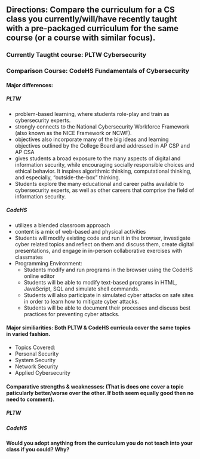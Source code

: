 ## Directions: Compare the curriculum for a CS class you currently/will/have recently taught with a pre-packaged curriculum for the same course (or a course with similar focus).

### Currently Taugtht course: PLTW Cybersecurity

### Comparison Course: CodeHS Fundamentals of Cybersecurity

 #### Major differences:
 
 ##### PLTW
  - problem-based learning, where students role-play and train as cybersecurity experts.
  - strongly connects to the National Cybersecurity Workforce Framework (also known as the NICE Framework or NCWF).
  - objectives also incorporate many of the big ideas and learning objectives outlined by the College Board and addressed in AP CSP and AP CSA
  - gives students a broad exposure to the many aspects of digital and information security, while encouraging socially responsible choices and ethical behavior. It inspires algorithmic thinking, computational thinking, and especially, “outside-the-box” thinking.
  - Students explore the many educational and career paths available to cybersecurity experts, as well as other careers that comprise the field of information security.

 
 ##### CodeHS
  - utilizes a blended classroom approach
  - content is a mix of web-based and physical activities
  - Students will modify existing code and run it in the browser, investigate cyber related topics and reflect on them and discuss them, create digital presentations, and engage in in-person collaborative exercises with classmates
  - Programming Environment:
    -  Students modify and run programs in the browser using the CodeHS online editor
    -  Students will be able to modify text-based programs in HTML, JavaScript, SQL and simulate shell commands.
    -  Students will also participate in simulated cyber attacks on safe sites in order to learn how to mitigate cyber attacks.
    -  Students will be able to document their processes and discuss best practices for preventing cyber attacks.
 
 
 #### Major similiarities: Both PLTW & CodeHS curricula cover the same topics in varied fashion.

- Topics Covered:
 - Personal Security 
 - System Security 
 - Network Security 
 - Applied Cybersecurity
 

 #### Comparative strengths & weaknesses:  (That is does one cover a topic paticularly better/worse over the other. If both seem equally good then no need to comment).
 
 ##### PLTW
  
 
 
 ##### CodeHS
 
 
 
 #### Would you adopt anything from the curriculum you do not teach into your class if you could? Why?
